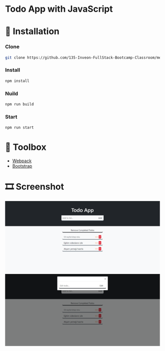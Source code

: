 # Todo App with JavaScript


# 📌 Installation

### Clone
   ```bash
   git clone https://github.com/135-Inveon-FullStack-Bootcamp-Classroom/mehmet_mutlu_homeworks.git
   ```

### Install
   ```bash
   npm install
   ```

### Nuild
   ```bash
   npm run build
   ```

### Start
   ```bash
   npm run start
   ```

# 🧰 Toolbox

<ul style="list-style-type:disc">
   <li><a href="https://webpack.js.org/">Webpack</a></li>
   <li><a href="https://getbootstrap.com/">Bootstrap</a></li>
</ul>

# 🎞 Screenshot

![Proje Resmi](assets/screenshot1.png)
![Proje Resmi](assets/screenshot2.png)